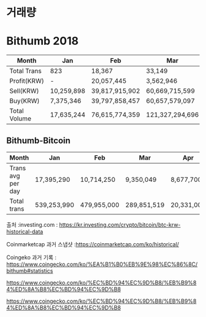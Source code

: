 # 거래량

# Bithumb 2018

Month|Jan|Feb|Mar|Apr|May|Jun|Jul|Aug
-|-|-|-|-|-|-|-|-
Total Trans|823|18,367|33,149|27,790|23,295|8,779|9,467|4,016
Profit(KRW)|-|20,057,445|3,562,946|23,967,448|11,999,306|4,513,842|494,149|-
Sell(KRW)|10,259,898|39,817,915,902|60,669,715,599|45,635,560,225|36,634,276,516|12,917,194,088|11,622,590,281|5,982,790,055
Buy(KRW)|7,375,346|39,797,858,457|60,657,579,097|45,609,884,185|36,622,277,210|12,912,680,246|11,622,096,132|5,966,645,458
Total Volume|17,635,244|76,615,774,359|121,327,294,696|91,245,444,410|73,256,553,726|25,829,874,334|23,244,686,413|11,979,435,513

## Bithumb-Bitcoin
Month|Jan|Feb|Mar|Apr|May|Jun|Jul|Aug
-|-|-|-|-|-|-|-|-
Trans avg per day|17,395,290|10,714,250|9,350,049|8,677,700|9,360,516|7,534,200|7,991,129|7,655,387
Total trans|539,253,990|479,955,000|289,851,519|20,331,000|290,175,996|


출처 :investing.com : https://kr.investing.com/crypto/bitcoin/btc-krw-historical-data

Coinmarketcap 과거 스냅샷 :https://coinmarketcap.com/ko/historical/

Coingeko 과거 기록 : 
https://www.coingecko.com/ko/%EA%B1%B0%EB%9E%98%EC%86%8C/bithumb#statistics

https://www.coingecko.com/ko/%EC%BD%94%EC%9D%B8/%EB%B9%84%ED%8A%B8%EC%BD%94%EC%9D%B8

https://www.coingecko.com/ko/%EC%BD%94%EC%9D%B8/%EB%B9%84%ED%8A%B8%EC%BD%94%EC%9D%B8

